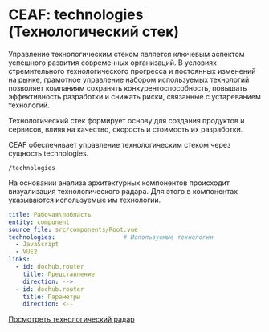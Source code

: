 # CEAF: technologies (Технологический стек)

Управление технологическим стеком является ключевым аспектом успешного развития современных организаций.
В условиях стремительного технологического прогресса и постоянных изменений на рынке, грамотное управление
набором используемых технологий позволяет компаниям сохранять конкурентоспособность, повышать эффективность
разработки и снижать риски, связанные с устареванием технологий.

Технологический стек формирует основу для создания продуктов и сервисов, влияя на качество, скорость и
стоимость их разработки. 

CEAF обеспечивает управление технологическим стеком через сущность technologies.

```code-frame
/technologies
```

На основании анализа архитектурных компонентов происходит визуализация технологического радара. Для этого в 
компонентах указываются используемые им технологии. 

```yaml
title: Рабочая\nобласть
entity: component
source_file: src/components/Root.vue
technologies:                   # Используемые технологии
  - JavaScript
  - VUE2
links:
  - id: dochub.router
    title: Представление
    direction: -->
  - id: dochub.router
    title: Параметры
    direction: <--
```

[Посмотреть технологический радар](/entities/technologies/blank)
